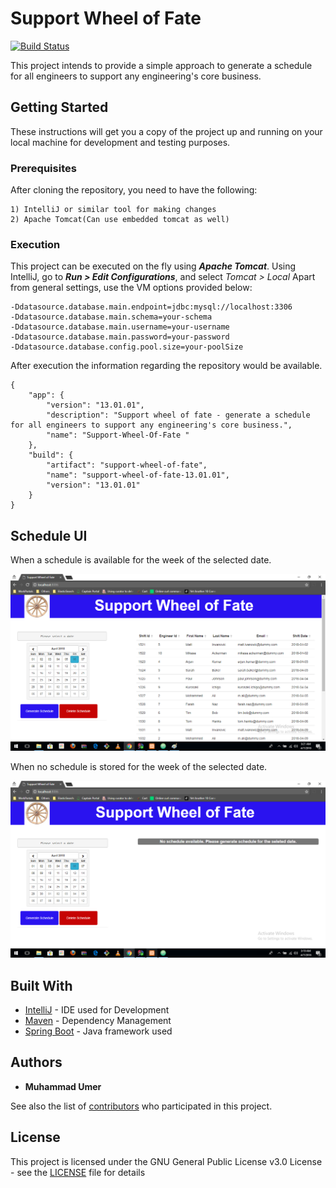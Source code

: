 # Support Wheel of Fate
[![Build Status](https://travis-ci.org/Muhammad-Umer/support-wheel-of-fate.svg?branch=master)](https://travis-ci.org/Muhammad-Umer/support-wheel-of-fate)

This project intends to provide a simple approach to generate a schedule for all engineers to support any engineering's core business.

## Getting Started

These instructions will get you a copy of the project up and running on your local machine for development and testing purposes.

### Prerequisites

After cloning the repository, you need to have the following:
```
1) IntelliJ or similar tool for making changes
2) Apache Tomcat(Can use embedded tomcat as well)
```

### Execution

This project can be executed on the fly using ***Apache Tomcat***. Using IntelliJ, go to _**Run > Edit Configurations**_, and select _Tomcat > Local_
Apart from general settings, use the VM options provided below: 

```
-Ddatasource.database.main.endpoint=jdbc:mysql://localhost:3306
-Ddatasource.database.main.schema=your-schema
-Ddatasource.database.main.username=your-username
-Ddatasource.database.main.password=your-password
-Ddatasource.database.config.pool.size=your-poolSize
```

After execution the information regarding the repository would be available.
```
{
    "app": {
        "version": "13.01.01",
        "description": "Support wheel of fate - generate a schedule for all engineers to support any engineering's core business.",
        "name": "Support-Wheel-Of-Fate "
    },
    "build": {
        "artifact": "support-wheel-of-fate",
        "name": "support-wheel-of-fate-13.01.01",
        "version": "13.01.01"
    }
}
```

## Schedule UI
When a schedule is available for the week of the selected date.

![alt text](/src/main/resources/screenshots/schedule.png "Schedule available")

When no schedule is stored for the week of the selected date.

![alt text](/src/main/resources/screenshots/no-schedule.png "Schedule not available")

## Built With

* [IntelliJ](https://www.jetbrains.com/idea/) - IDE used for Development
* [Maven](https://maven.apache.org/) - Dependency Management
* [Spring Boot](https://projects.spring.io/spring-boot/) - Java framework used

## Authors

* **Muhammad Umer** 

See also the list of [contributors](https://github.com/your/project/contributors) who participated in this project.

## License

This project is licensed under the GNU General Public License v3.0 License - see the [LICENSE](LICENSE) file for details
